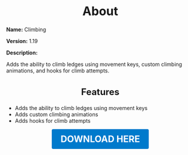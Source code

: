 <h1 style="text-align:center; font-size:2rem; font-weight:bold;">About</h1>

**Name:**
Climbing

**Version:**
1.19

**Description:**

Adds the ability to climb ledges using movement keys, custom climbing animations, and hooks for climb attempts.

<h2 style="text-align:center; font-size:1.5rem; font-weight:bold;">Features</h2>

- Adds the ability to climb ledges using movement keys
- Adds custom climbing animations
- Adds hooks for climb attempts





<p align="center"><a href="https://github.com/LiliaFramework/Modules/raw/refs/heads/gh-pages/climb.zip" style="display:inline-block;padding:12px 24px;font-size:1.5rem;font-weight:bold;text-decoration:none;color:#fff;background-color:var(--md-primary-fg-color,#007acc);border-radius:4px;">DOWNLOAD HERE</a></p>
